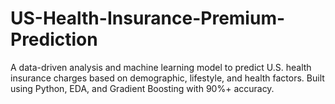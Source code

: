 # US-Health-Insurance-Premium-Prediction
A data-driven analysis and machine learning model to predict U.S. health insurance charges based on demographic, lifestyle, and health factors. Built using Python, EDA, and Gradient Boosting with 90%+ accuracy.
